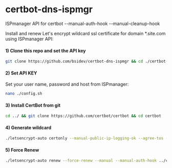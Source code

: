# certbot-dns-ispmgr
ISPmanager API for certbot --manual-auth-hook --manual-cleanup-hook

Install and renew Let's encrypt wildcard ssl certificate for domain *.site.com using ISPmanager API:

#### 1) Clone this repo and set the API key
```bash
git clone https://github.com/bsidev/certbot-dns-ispmgr && cd ./certbot-dns-ispmgr && chmod +x *.sh
```

#### 2) Set API KEY

Set your user name, password and host from ISPmanager:

```bash
nano ./config.sh
```

#### 3) Install CertBot from git
```bash
cd ../ && git clone https://github.com/certbot/certbot && cd certbot
```

#### 4) Generate wildcard
```bash
./letsencrypt-auto certonly --manual-public-ip-logging-ok --agree-tos --email info@site.com --renew-by-default -d 'site.com' -d '*.site.com' --manual --manual-auth-hook ../certbot-dns-ispmgr/authenticator.sh --manual-cleanup-hook ../certbot-dns-ispmgr/cleanup.sh --preferred-challenges dns-01 --server https://acme-v02.api.letsencrypt.org/directory
```

#### 5) Force Renew
```bash
./letsencrypt-auto renew --force-renew --manual --manual-auth-hook ../certbot-dns-ispmgr/authenticator.sh --manual-cleanup-hook ../certbot-dns-ispmgr/cleanup.sh --preferred-challenges dns-01 --server https://acme-v02.api.letsencrypt.org/directory
```
